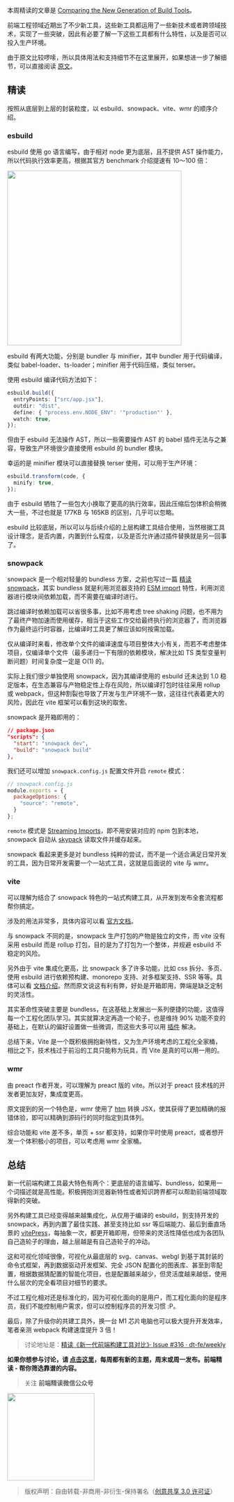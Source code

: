 本周精读的文章是 [Comparing the New Generation of Build Tools](https://css-tricks.com/comparing-the-new-generation-of-build-tools/)。

前端工程领域近期出了不少新工具，这些新工具都运用了一些新技术或者跨领域技术，实现了一些突破，因此有必要了解一下这些工具都有什么特性，以及是否可以投入生产环境。

由于原文比较啰嗦，所以具体用法和支持细节不在这里展开，如果想进一步了解细节，可以直接阅读 [原文]((https://css-tricks.com/comparing-the-new-generation-of-build-tools/))。

## 精读

按照从底层到上层的封装粒度，以 esbuild、snowpack、vite、wmr 的顺序介绍。

### esbuild

esbuild 使用 go 语言编写，由于相对 node 更为底层，且不提供 AST 操作能力，所以代码执行效率更高，根据其官方 benchmark 介绍提速有 10～100 倍：

<img width=400 src="https://img.alicdn.com/imgextra/i1/O1CN01hzHuDP1JXuBvRgX7x_!!6000000001039-2-tps-800-170.png">

esbuild 有两大功能，分别是 bundler 与 minifier，其中 bundler 用于代码编译，类似 babel-loader、ts-loader；minifier 用于代码压缩，类似 terser。

使用 esbuild 编译代码方法如下：

```typescript
esbuild.build({
  entryPoints: ["src/app.jsx"],
  outdir: "dist",
  define: { "process.env.NODE_ENV": '"production"' },
  watch: true,
});
```

但由于 esbuild 无法操作 AST，所以一些需要操作 AST 的 babel 插件无法与之兼容，导致生产环境很少直接使用 esbuild 的 bundler 模块。

幸运的是 minifier 模块可以直接替换 terser 使用，可以用于生产环境：

```typescript
esbuild.transform(code, {
  minify: true,
});
```

由于 esbuild 牺牲了一些包大小换取了更高的执行效率，因此压缩后包体积会稍微大一些，不过也就是 177KB 与 165KB 的区别，几乎可以忽略。

esbuild 比较底层，所以可以与后续介绍的上层构建工具结合使用，当然根据工具设计理念，是否内置，内置到什么程度，以及是否允许通过插件替换就是另一回事了。

### snowpack

snowpack 是一个相对轻量的 bundless 方案，之前也写过一篇 [精读 snowpack](https://github.com/ascoders/weekly/blob/master/%E5%89%8D%E6%B2%BF%E6%8A%80%E6%9C%AF/153.%20%E7%B2%BE%E8%AF%BB%E3%80%8Asnowpack%E3%80%8B.md)，其实 bundless 就是利用浏览器支持的 [ESM import](https://developer.mozilla.org/en-US/docs/Web/JavaScript/Reference/Statements/import) 特性，利用浏览器进行模块间依赖加载，而不需要在编译时进行。

跳过编译时依赖加载可以省很多事，比如不用考虑 tree shaking 问题，也不用为了最终产物加速而使用缓存，相当于这些工作交给最终执行的浏览器了，而浏览器作为最终运行时容器，比编译时工具更了解应该如何按需加载。

仅从编译时来看，修改单个文件的编译速度与项目整体大小有关，而若不考虑整体项目，仅编译单个文件（最多递归一下有限的依赖模块，解决比如 TS 类型变量判断问题）时间复杂度一定是 O(1) 的。

实际上我们很少单独使用 snowpack，因为其编译使用的 esbuild 还未达到 1.0 稳定版本，在生态兼容与产物稳定性上存在风险，所以编译打包时往往采用 rollup 或 webpack，但这种割裂也导致了开发与生产环境不一致，这往往代表着更大的风险，因此在 vite 框架可以看到这块的取舍。

snowpack 是开箱即用的：

```json
// package.json
"scripts": {
  "start": "snowpack dev",
  "build": "snowpack build"
},
```

我们还可以增加 `snowpack.config.js` 配置文件开启 `remote` 模式：

```js
// snowpack.config.js
module.exports = {
  packageOptions: {
    "source": "remote",
  }
};
```

`remote` 模式是 [Streaming Imports](https://www.snowpack.dev/guides/streaming-imports#how-streaming-imports-work)，即不用安装对应的 npm 包到本地，snowpack 自动从 [skypack](https://www.skypack.dev/) 读取文件并缓存起来。

snowpack 看起来更多是对 bundless 纯粹的尝试，而不是一个适合满足日常开发的工具，因为日常开发需要一个一站式工具，这就是后面说的 vite 与 wmr。

### vite

可以理解为结合了 snowpack 特色的一站式构建工具，从开发到发布全套流程都帮你搞定。

涉及的用法非常多，具体内容可以看 [官方文档](https://vitejs.dev/)。

与 snowpack 不同的是，snowpack 生产打包的产物是独立的文件，而 vite 没有采用 esbuild 而是 rollup 打包，目的是为了打包为一个整体，并规避 esbuild 不稳定的风险。

另外由于 vite 集成化更高，比 snowpack 多了许多功能，比如 css 拆分、多页、使用 esbuild 进行依赖预构建、monorepo 支持、对多框架支持、SSR 等等。具体可以看 [文档介绍](https://vitejs.dev/guide/comparisons.html#snowpack)。然而原文说这有利有弊，好处是开箱即用，弊端是缺乏定制的灵活性。

其实革命性突破主要是 bundless，在这基础上发展出一系列便捷的功能，这值得每一个工程化团队学习。其实就算决定再造一个轮子，也是维持 90% 功能不变的基础上，在默认的偏好设置做一些微调，而这些大多可以用 [插件](https://vitejs.dev/guide/api-plugin.html) 解决。

总结下来，Vite 是一个既积极拥抱新特性，又为生产环境考虑的工程化全家桶，相比之下，技术栈过于前沿的工具只能称为玩具，而 Vite 是真的可以用一用的。

### wmr

由 preact 作者开发，可以理解为 preact 版的 vite。所以对于 preact 技术栈的开发者更加友好，集成度更高。

原文提到的另一个特色是，wmr 使用了 [htm](https://github.com/developit/htm) 转换 JSX，使其获得了更加精确的报错体验，即可以精确到源码行的同时指定到具体列。

综合功能和 vite 差不多，单页 + ssr 都支持，如果你平时使用 preact，或者想开发一个体积极小的项目，可以考虑用 wmr 全家桶。

## 总结

新一代前端构建工具最大特色有两个：更底层的语言编写、bundless，如果用一个词描述就是高性能。积极拥抱浏览器新特性或者知识跨界都可以帮助前端领域取得新的突破。

另外构建工具已经变得越来越集成化，从仅用于编译的 esbuild，到支持开发的 snowpack，再到内置了最佳实践、甚至支持比如 ssr 等后端能力、最后到垂直场景的 [vitePress](https://github.com/vuejs/vitepress)，每抽象一次，都更开箱即用，但带来的灵活性降低也成为各团队自己造轮子的理由，越上层越是有自己造轮子的冲动。

这和可视化领域很像，可视化从最底层的 svg、canvas、webgl 到基于其封装的命令式框架，再到数据驱动开发框架、完全 JSON 配置化的图表库、甚至到零配置，根据数据猜配置的智能化项目，也是配置越来越少，但灵活度越来越低，使用什么层次的完全看项目对细节的要求。

不过工程化相对还是标准化的，因为可视化面向的是用户，而工程化面向的是程序员，我们不能控制用户需求，但可以控制程序员的开发习惯 :P。

最后，除了升级你的共建工具外，换一台 M1 芯片电脑也可以极大提升开发效率，笔者亲测 webpack 构建速度提升 3 倍！

> 讨论地址是：[精读《新一代前端构建工具对比》· Issue #316 · dt-fe/weekly](https://github.com/dt-fe/weekly/issues/316)

**如果你想参与讨论，请 [点击这里](https://github.com/dt-fe/weekly)，每周都有新的主题，周末或周一发布。前端精读 - 帮你筛选靠谱的内容。**

> 关注 **前端精读微信公众号**

<img width=200 src="https://img.alicdn.com/tfs/TB165W0MCzqK1RjSZFLXXcn2XXa-258-258.jpg">

> 版权声明：自由转载-非商用-非衍生-保持署名（[创意共享 3.0 许可证](https://creativecommons.org/licenses/by-nc-nd/3.0/deed.zh)）
